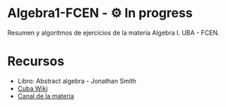 # Algebra1-FCEN - ⚙️ In progress

Resumen y algoritmos de ejercicios de la materia Algebra I. UBA - FCEN.

# Recursos
- Libro: Abstract algebra - Jonathan Smith
- [Cuba Wiki](https://www.cubawiki.com.ar/index.php/%C3%81lgebra_I)
- [Canal de la materia](https://www.youtube.com/@AlgebraIC-gu7oc)


